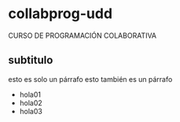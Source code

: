 # collabprog-udd
CURSO DE PROGRAMACIÓN COLABORATIVA 

## subtitulo

esto es solo un párrafo
esto también es un párrafo

* hola01
* hola02
* hola03

